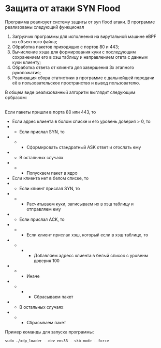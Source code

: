 # Защита от атаки SYN Flood

Программа реализует систему защиты от syn flood атаки.
В программе реализованы следующий функционал
  1. Загрузчик программы для исполнения на вирутальной машине eBPF из объектного файла;
  2. Обработка пакетов приходящих с портов 80 и 443;
  3. Вычисление хэша для формирования куки с последующим сохранением его в хэш таблицу и нвправлением отвта с данным куки клиенту;
  4. Обработка ответа от клиента для завершения 3х этапного рукопожатия;
  5. Реализация сбора статистики в программе с дальнейшей передачи её в пользовательское пространство и вывод пользователю.

В общем виде реализованный алгоритм выглядит следующим орбразом:<br><br>

Если пакеты пришли в порта 80 или 443, то<br>
* Если адрес клиента в болом списке и его уровень доверия > 0, то<br>
* * Если прислал SYN, то<br>
* * * Сформировать стандратный ASK ответ и отослать ему<br>
* * В остальных случаях<br>
* * * Попускаем пакет в ядро<br>
* Если клиента нет в белом списке, то<br>
* * Если клиент прислал SYN, то<br>
* * * Расчитываем куки, записываем их в хэш таблицу и отправляем ему<br>
* * Если прислал ACK, то<br>
* * * Если клиент прислал хэш, который если в хэш таблице, то<br>
* * * * Добавляем адресс клиента в белый список с уровенм доверия 100<br>
* * * Иначе<br>
* * * * Сбрасываем пакет<br>
* * В остальных случаях<br>
* * * Сбрасываем пакет<br>
 
 Пример команды для запуска программы:<br>
 ```
 sudo ./xdp_loader --dev ens33 --skb-mode --force
 ```

